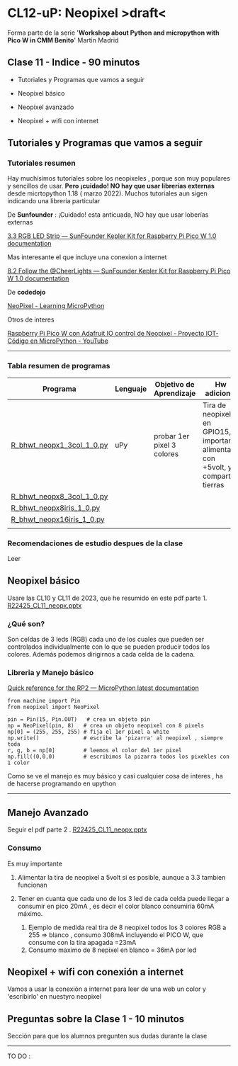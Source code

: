 # CL12-uP: Neopixel >draft<

Forma parte de la serie '**Workshop about Python and micropython with Pico W in CMM Benito**' Martin Madrid

## Clase 11 - Indice - 90 minutos

- Tutoriales y Programas que vamos a seguir

- Neopixel básico

- Neopixel avanzado

- Neopixel + wifi con internet 

## Tutoriales y Programas que vamos a seguir

### Tutoriales resumen

Hay muchísimos tutoriales sobre los neopixeles , porque son muy populares y sencillos de usar. **Pero ¡cuidado! NO hay que usar librerías externas** desde micrtopython 1.18 ( marzo 2022). Muchos tutoriales aun sigen indicando una libreria particular

De **Sunfounder** : ¡Cuidado! esta anticuada, NO hay que usar loberías externas

[3.3 RGB LED Strip &mdash; SunFounder Kepler Kit for Raspberry Pi Pico W 1.0 documentation](https://docs.sunfounder.com/projects/kepler-kit/en/latest/pyproject/py_neopixel.html)

Mas interesante el que incluye una conexion a internet

[8.2 Follow the @CheerLights &mdash; SunFounder Kepler Kit for Raspberry Pi Pico W 1.0 documentation](https://docs.sunfounder.com/projects/kepler-kit/en/latest/pyproject/iotproject/2.cheerlight.html)

De **codedojo**

[NeoPixel - Learning MicroPython](https://dmccreary.github.io/learning-micropython/basics/05-neopixel/)

Otros de interes

[Raspberry Pi Pico W con Adafruit IO control de Neopixel - Proyecto IOT- Código en MicroPython - YouTube](https://youtu.be/Hee9fIwVGFs?si=GsTk0Ec0jnnXPvGk)

----

### Tabla resumen de programas

| Programa                                               | Lenguaje | Objetivo de Aprendizaje    | Hw adicional                                                                     |
| ------------------------------------------------------ | -------- | -------------------------- | -------------------------------------------------------------------------------- |
| [R_bhwt_neopx1_3col_1_0.py](R_bhwt_neopx1_3col_1_0.py) | uPy      | probar 1er pixel 3 colores | Tira de neopixel en GPIO15, importante alimentar con +5volt, y compartir tierras |
| [R_bhwt_neopx8_3col_1_0.py](R_bhwt_neopx8_3col_1_0.py) |          |                            |                                                                                  |
| [R_bhwt_neopx8iris_1_0.py](R_bhwt_neopx8iris_1_0.py)   |          |                            |                                                                                  |
| [R_bhwt_neopx16iris_1_0.py](R_bhwt_neopx16iris_1_0.py) |          |                            |                                                                                  |
|                                                        |          |                            |                                                                                  |

### Recomendaciones de estudio despues de la clase

Leer 

## Neopixel básico

Usare las CL10 y CL11 de 2023, que he resumido en este pdf parte 1. [R22425_CL11_neopx.pptx](R22425_CL11_neopx.pptx)

### ¿Qué son?

Son celdas de 3 leds (RGB) cada uno de los cuales que pueden ser controlados individualmente con lo que se pueden producir todos los colores. Además podemos dirigirnos a cada celda de la cadena.

### Libreria y Manejo básico

[Quick reference for the RP2 &mdash; MicroPython latest documentation](https://docs.micropython.org/en/latest/rp2/quickref.html#neopixel-and-apa106-driver)

```
from machine import Pin
from neopixel import NeoPixel

pin = Pin(15, Pin.OUT)   # crea un objeto pin
np = NeoPixel(pin, 8)   # crea un objeto neopixel con 8 pixels
np[0] = (255, 255, 255) # fija el 1er pixel a white
np.write()              # escribe la 'pizarra' al neopixel , siempre toda
r, g, b = np[0]         # leemos el color del 1er pixel
np.fill((0,0,0)         # escribimos la pizarra todos los pixekles con 1 color
```

Como se ve el manejo es muy básico y casi cualquier cosa de interes , ha de hacerse programando en upython

---

## Manejo Avanzado

Seguir el pdf parte 2 . [R22425_CL11_neopx.pptx](R22425_CL11_neopx.pptx)

### Consumo

Es muy importante 

1. Alimentar la tira de neopixel a 5volt si es posible, aunque a 3.3 tambien funcionan

2. Tener en cuanta que cada uno de los 3 led de cada celda puede llegar a consumir en pico 20mA , es decir el color blanco consumiría 60mA máximo.
   
   1. Ejemplo de medida real tira de 8 neopixel todos los 3 colores RGB a 255  => blanco , consumo 308mA incluyendo el PICO W, que consume con la tira apagada =23mA
   2. Consumo maximo de 8 nepixel en blanco = 36mA por led

## Neopixel + wifi con conexión a internet

Vamos a usar la conexión a internet para leer de una web un color y 'escribirlo' en nuestyro neopixel 

## Preguntas sobre la Clase 1 - 10 minutos

Sección para que los alumnos pregunten sus dudas durante la clase

---

TO DO :
